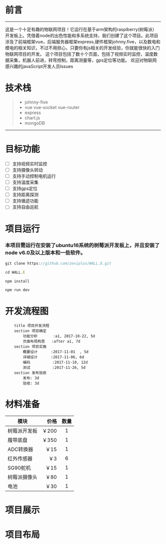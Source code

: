 # 前言
------

这是一个十足有趣的物联网项目！它运行在基于arm架构的raspiberry(树莓派）开发板上。凭借着node的出色性能和多系统支持，我们创建了这个项目。此项目涉及了前端框架vue，后端服务器框架express,硬件框架johnny.five，以及数电和模电的相关知识，不过不用担心，只要你有js相关的开发经验，你就能很快的入门物联网项目的开发。
这个项目包括了数十个页面，包括了视频实时监控，温度数据采集，机器人前进，转弯控制，距离测量等，gps定位等功能。
欢迎对物联网感兴趣的javaScript开发人员Issues
# 技术栈

> * johnny-five
> * vue vue-socket vue-router
> * express
> * chart.js 
> * mongoDB


------

# 目标功能
- [ ] 支持视频实时监控
- [ ] 支持摄像头转动
- [ ] 支持手动控制电机运行
- [ ] 支持温度采集
- [ ] 支持gps定位
- [ ] 支持距离探测
- [ ] 支持循迹功能
- [ ] 支持自由巡航

# 项目运行
### 本项目需运行在安装了ubuntu16系统的树莓派开发板上，并且安装了node v6.0及以上版本和一些软件。
```javascript
git clone https://github.com/zexiplus/WALL.E.git

cd WALL.E

npm install

npm run dev 
```




# 开发流程图 

```gantt
    title 项目开发流程
    section 项目确定
        功能分析       :a1, 2017-10-22, 5d
        页面布局构思   :after a1, 7d
    section 项目实施
        概要设计      :2017-11-01  , 5d
        详细设计      :2017-11-06, 6d
        编码          :2017-11-10, 12d
        测试          :2017-11-26, 5d
    section 发布验收
        发布: 3d
        验收: 3d
```

# 材料准备

| 模块              | 价格    |  数量  |
| --------          | -----:  | :----: |
|  树莓派开发板     |￥200    |1       |
|  履带底盘         |￥350    |1       |
|  ADC转换器        |￥15     |1       |
|  红外传感器       |￥3      |6       |
|  SG90舵机         |￥15     |1       |
|  树莓派摄像头     |￥80     |1       |
|  电池             |￥30     |1       |


# 项目展示
# 项目布局
